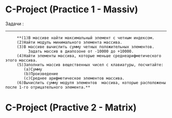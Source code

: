 # C-Project (Practice 1 - Massiv)
  Задачи  :
  ***
         **(1)В массиве найти максимальный элемент с четным индексом.
         (2)Найти модуль минимального элемента массива.
         (3)В массиве вычислить сумму четных положительных элементов.
              Задать массив в диапозоне от -10000 до +10000.  
         (4)Найти элементы массива, которые меньше среднеарифметического этого массива.
         (5)Заполнить массив вещественных чисел с клавиатуры, посчитайте:
            (a)Сумму
            (b)Произведение
            (c)Среднее арифметическое элементов массива.
         (6)Вычислить сумму модуля элементов  массива, которые расположены после 1-го отрицательного элемента.**
# C-Project (Practive 2 - Matrix)

